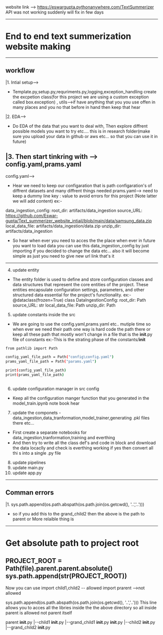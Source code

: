 website link --> https://eswargupta.pythonanywhere.com/TextSummerizer
API was not working suddenly will fix in few days

---
# End to end text summerization website making
---
## workflow
|1. Intial setup-->
- Template.py,setup.py,requriments.py,logging,exception_handling create the excpetion class(for this project we are using a custom exception called box.exception) , utils-->if have anything that you you use offen in many places and you no that before in hand then keep that hear

|2. EDA-->
- Do EDA of the data that you want to deal with, Then explore diffrent possible models you want to try etc.... this is in research folder(make sure you upload your data in github or aws etc... so that you can use it in future)

|3. Then start tinkring with --> config.yaml,prams.yaml
---

config.yaml-->
- Hear we need to keep our configaration that is path configaration's of diffrent datasets and many diffrent things needed
prams.yaml--> need to keep a dummy line key : value to avoid errors for this project (Note latter we will add content)
ex:-

data_ingestion_config:
  root_dir: artifacts/data_ingestion
  source_URL: https://github.com/Eswar-gupta/Text_summerizer_website_intiail/blob/main/data/samsung_data.zip
  local_data_file: artifacts/data_ingestion/data.zip
  unzip_dir: artifacts/data_ingestion

- So hear when ever you need to acces the the place when ever in future you want to load data you can use this data_ingestion_config by just importing if you decided to change the data etc... also it will become simple as just you need to give new url link that's it
 
---
4. update entity
- The entity folder is used to define and store configuration classes and data structures that represent the core entities of the project. These entities encapsulate configuration settings, parameters, and other structured data essential for the project's functionality.
ex:-
@dataclass(frozen=True)
class DataIngestionConfig:
    root_dir: Path
    source_URL: str
    local_data_file: Path
    unzip_dir: Path

5. update constants inside the src
- We are going to use the config.yaml,prams.yaml etc.. mutiple time so when ever we need their path one way is hard code the path there or keep all these path that mostly won't change in a file that is the __init__.py file of constants
ex:-This is the strating phase of the constants/__init__

```bash
from pathlib import Path

config_yaml_file_path = Path("config\config.yaml")
prams_yaml_file_path = Path("params.yaml")

print(config_yaml_file_path)
print(prams_yaml_file_path)
  
```

6. update configuration manager in src config
 - Keep all the configuration manger function that you generated in the model_train.ipynb note book hear

7. update the componets - data_ingestion,data_tranformation,model_trainer,generating .pkl files there etc...
- First create a separate notebooks for data_ingestion,tranformation,training and everthing
- And then try to write all the class def's and code in block and download the data locaclly and check is everthing working if yes then convert all thi s into a single .py file

8. update pipelines 
9. update main.py
10. update app.py
---

## Comman errors
|1. sys.path.append(os.path.abspath(os.path.join(os.getcwd(), '..','..')))
- so if you add this to the grand_child2 then the above is the path to parent
or More relaible thing is 
---
# Get absolute path to project root
PROJECT_ROOT = Path(__file__).parent.parent.absolute()
sys.path.append(str(PROJECT_ROOT))
---
Now you can use
import child1,child2 -- allowed
import prarent -->not allowed 

sys.path.append(os.path.abspath(os.path.join(os.getcwd(), '..','..')))
This line allows you to acces all the libries inside the the above directory so all inside parent is allowed not parent itself

parent
__init__.py
|--child1
    __init__.py
    |--grand_child1
    __init__.py
__init__.py
|--child2
    __init__.py
    |--grand_child2
    __init__.py


